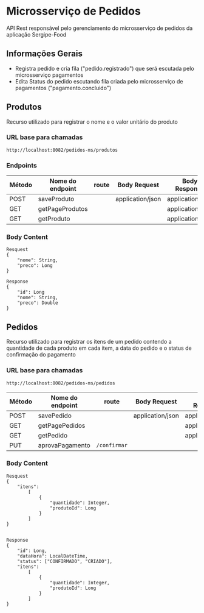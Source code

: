 # Microsserviço de Pedidos

API Rest responsável pelo gerenciamento do microsserviço de pedidos da aplicação Sergipe-Food


## Informações Gerais

- Registra pedido e cria fila ("pedido.registrado") que será escutada pelo microsserviço pagamentos
- Edita Status do pedido escutando fila criada pelo microsserviço de pagamentos ("pagamento.concluido")


## Produtos

Recurso utilizado para registrar o nome e o valor unitário do produto


### URL base para chamadas

```
http://localhost:8082/pedidos-ms/produtos
```


### Endpoints

| Método | Nome do endpoint | route | Body Request | Body Response | Path Variable
|-----------------------------------------------------------------------------------------------------------------|-----------------------------------------------------------------------------------------------------------------|-----------------------------------------------------------------------------------------------------------------|-----------------------------------------------------------------------------------------------------------------| -----------------------------------------------------------------------------------------------------------------| -----------------------------------------------------------------------------------------------------------------|
| POST | saveProduto | | application/json | application/json 
| GET | getPageProdutos |  |  | application/json
| GET | getProduto | | | application/json | ```id```


### Body Content

```
Resquest
{
    "nome": String,
    "preco": Long
}
```

```
Response
{
    "id": Long
    "nome": String,
    "preco": Double
}
```


## Pedidos

Recurso utilizado para registrar os itens de um pedido contendo a quantidade de cada produto em cada item, a data do pedido e o status de confirmação do pagamento


### URL base para chamadas

```
http://localhost:8082/pedidos-ms/pedidos
```


| Método | Nome do endpoint | route | Body Request | Body Response | Path Variable
|-----------------------------------------------------------------------------------------------------------------|-----------------------------------------------------------------------------------------------------------------|-----------------------------------------------------------------------------------------------------------------|-----------------------------------------------------------------------------------------------------------------| -----------------------------------------------------------------------------------------------------------------| -----------------------------------------------------------------------------------------------------------------|
| POST | savePedido | |application/json | application/json |
| GET | getPagePedidos |  || application/json |
| GET | getPedido || | application/json |```{id}``` |
| PUT | aprovaPagamento | ```/confirmar``` | || ```{id}``` |


### Body Content

```
Resquest
{
    "itens":
        [
            {
                "quantidade": Integer,
                "produtoId": Long
            }
        ]
}


```

```
Response
{
    "id": Long,
    "dataHora": LocalDateTime,
    "status": ["CONFIRMADO", "CRIADO"],
    "itens":
        [
            {
                "quantidade": Integer,
                "produtoId": Long
            }
        ]
}
```
